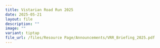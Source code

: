 ```yaml
---
title: Vistarian Road Run 2025
date: 2025-05-21
layout: file
description: ""
image: ""
variant: tiptap
file_url: /files/Resource Page/Announcements/VRR_Briefing_2025.pdf
---
```

